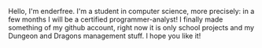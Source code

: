Hello, 
I'm enderfree. I'm a student in computer science, more precisely: in a few months I will be a certified programmer-analyst! I finally made something of my github account, right now it is only school projects and my Dungeon and Dragons management stuff. I hope you like it! 
